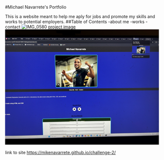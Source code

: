 #Michael Navarrete's Portfolio

This is a website meant to help me aply for jobs and promote my skills and works to potential employers.
##Table of Contents -about me -works -contact
![IMG_0580](https://github.com/mikenavarrete/challenge-2/assets/151753827/4646c04d-10d1-4d81-9163-9e5107c6515f)
[project image](02-Advanced-CSS\02-Challenge\Assets\IMG_0580.jpg)
![full screencapture](IMG_0580.jpg)

link to site https://mikenavarrete.github.io/challenge-2/